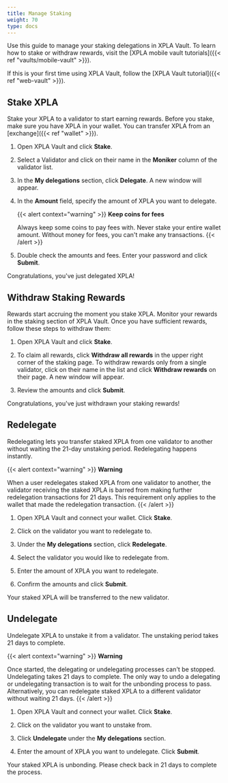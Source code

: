 ```yaml
---
title: Manage Staking
weight: 70
type: docs
---
```


Use this guide to manage your staking delegations in XPLA Vault. To learn how to stake or withdraw rewards, visit the [XPLA mobile vault tutorials]({{< ref "vaults/mobile-vault" >}}).

If this is your first time using XPLA Vault, follow the [XPLA Vault tutorial]({{< ref "web-vault" >}}).

## Stake XPLA

Stake your XPLA to a validator to start earning rewards. Before you stake, make sure you have XPLA in your wallet. You can transfer XPLA from an [exchange]({{< ref "wallet" >}}).

1. Open XPLA Vault and click **Stake**.

2. Select a Validator and click on their name in the **Moniker** column of the validator list.

3. In the **My delegations** section, click **Delegate**. A new window will appear.

4. In the **Amount** field, specify the amount of XPLA you want to delegate.

   {{< alert context="warning" >}}
   **Keep coins for fees**

   Always keep some coins to pay fees with. Never stake your entire wallet amount. Without money for fees, you can't make any transactions.
   {{< /alert >}}

5. Double check the amounts and fees. Enter your password and click **Submit**.

Congratulations, you've just delegated XPLA!

## Withdraw Staking Rewards

Rewards start accruing the moment you stake XPLA. Monitor your rewards in the staking section of XPLA Vault. Once you have sufficient rewards, follow these steps to withdraw them:

1. Open XPLA Vault and click **Stake**.

2. To claim all rewards, click **Withdraw all rewards** in the upper right corner of the staking page. To withdraw rewards only from a single validator, click on their name in the list and click **Withdraw rewards** on their page.  A new window will appear.

3. Review the amounts and click **Submit**.

Congratulations, you've just withdrawn your staking rewards!

## Redelegate

Redelegating lets you transfer staked XPLA from one validator to another without waiting the 21-day unstaking period. Redelegating happens instantly.

{{< alert context="warning" >}}
**Warning**

When a user redelegates staked XPLA from one validator to another, the validator receiving the staked XPLA is barred from making further redelegation transactions for 21 days. This requirement only applies to the wallet that made the redelegation transaction.
{{< /alert >}}

1. Open XPLA Vault and connect your wallet. Click **Stake**.

2. Click on the validator you want to redelegate to.

3. Under the **My delegations** section, click **Redelegate**.

4. Select the validator you would like to redelegate from.

5. Enter the amount of XPLA you want to redelegate.

6. Confirm the amounts and click **Submit**.

Your staked XPLA will be transferred to the new validator.

## Undelegate

Undelegate XPLA to unstake it from a validator. The unstaking period takes 21 days to complete.

{{< alert context="warning" >}}
**Warning**

Once started, the delegating or undelegating processes can't be stopped.
Undelegating takes 21 days to complete. The only way to undo a delegating or undelegating transaction is to wait for the unbonding process to pass. Alternatively, you can redelegate staked XPLA to a different validator without waiting 21 days.
{{< /alert >}}

1. Open XPLA Vault and connect your wallet. Click **Stake**.

2. Click on the validator you want to unstake from.

3. Click **Undelegate** under the **My delegations** section.

4. Enter the amount of XPLA you want to undelegate. Click **Submit**.

Your staked XPLA is unbonding. Please check back in 21 days to complete the process.

